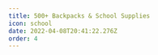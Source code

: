 ```yaml
---
title: 500+ Backpacks & School Supplies
icon: school
date: 2022-04-08T20:41:22.276Z
order: 4
---
```

